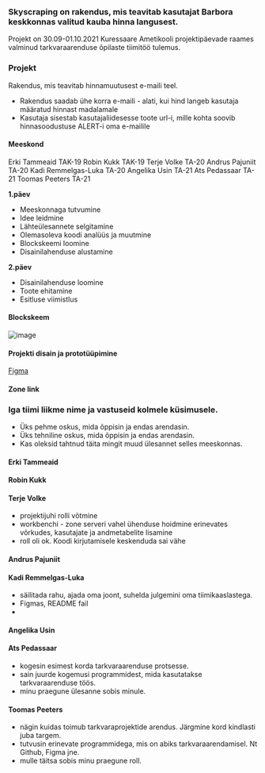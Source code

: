 ### Skyscraping on rakendus, mis teavitab kasutajat Barbora keskkonnas valitud kauba hinna langusest. 
Projekt on 30.09-01.10.2021 Kuressaare Ametikooli projektipäevade raames valminud tarkvaraarenduse õpilaste tiimitöö tulemus.




### Projekt
Rakendus, mis teavitab hinnamuutusest e-maili teel.


* Rakendus saadab ühe korra e-maili - alati, kui hind langeb kasutaja määratud hinnast madalamale
* Kasutaja sisestab kasutajaliidesesse toote url-i, mille kohta soovib hinnasoodustuse ALERT-i oma e-mailile

#### Meeskond
Erki Tammeaid TAK-19
Robin Kukk TAK-19
Terje Volke TA-20 
Andrus Pajuniit TA-20 
Kadi Remmelgas-Luka TA-20 
Angelika Usin TA-21 
Ats Pedassaar TA-21 
Toomas Peeters TA-21



**1.päev**
- Meeskonnaga tutvumine
- Idee leidmine
- Lähteülesannete selgitamine
- Olemasoleva koodi analüüs ja muutmine
- Blockskeemi loomine
- Disainilahenduse alustamine




**2.päev**
- Disainilahenduse loomine
- Toote ehitamine
- Esitluse viimistlus






#### Blockskeem

![image](https://user-images.githubusercontent.com/71080525/135582312-e011826d-b014-4c86-be87-0dc32ead8a0e.png)





#### Projekti disain ja prototüüpimine

[Figma](https://www.figma.com/file/dKaIY18iWwqPMSx3WX8ZJ2/Untitled?node-id=0%3A1)

#### Zone link



### Iga tiimi liikme nime ja vastuseid kolmele küsimusele.
- Üks pehme oskus, mida õppisin ja endas arendasin.
- Üks tehniline oskus, mida õppisin ja endas arendasin.
- Kas oleksid tahtnud täita mingit muud ülesannet selles meeskonnas.

#### Erki Tammeaid

#### Robin Kukk

#### Terje Volke
- projektijuhi rolli võtmine
- workbenchi - zone serveri vahel ühenduse hoidmine erinevates võrkudes, kasutajate ja andmetabelite lisamine
- roll oli ok. Koodi kirjutamisele keskenduda sai vähe

#### Andrus Pajuniit

#### Kadi Remmelgas-Luka
- säilitada rahu, ajada oma joont, suhelda julgemini oma tiimikaaslastega.
- Figmas, README fail
- 




#### Angelika Usin

#### Ats Pedassaar
- kogesin esimest korda tarkvaraarenduse protsesse.
- sain juurde kogemusi programmidest, mida kasutatakse tarkvaraarenduse töös.
- minu praegune ülesanne sobis minule.


#### Toomas Peeters
- nägin kuidas toimub  tarkvaraprojektide arendus. Järgmine kord kindlasti juba targem.
- tutvusin erinevate programmidega, mis on abiks tarkvaraarendamisel. Nt Github, Figma jne.
- mulle täitsa sobis minu praegune roll.









